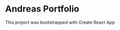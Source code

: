 # Andreas Portfolio

This project was bootstrapped with Create React App





 























